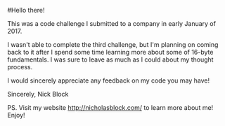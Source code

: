 #Hello there!

This was a code challenge I submitted to a company in early January of 2017.

I wasn't able to complete the third challenge, but I'm planning on coming back to it after I spend some time learning more about some of 16-byte fundamentals. I was sure to leave as much as I could about my thought process.

I would sincerely appreciate any feedback on my code you may have!

Sincerely,
Nick Block

PS. Visit my website <http://nicholasblock.com/> to learn more about me! Enjoy!
